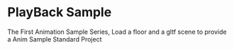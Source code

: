# PlayBack Sample

The First Animation Sample Series, Load a floor and a gltf scene to provide a Anim Sample Standard Project